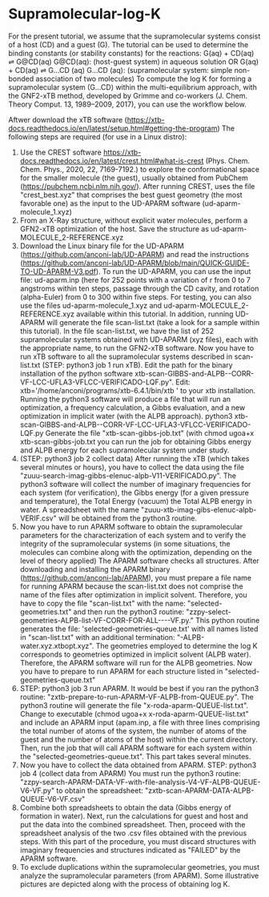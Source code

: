 # Supramolecular-log-K


For the present tutorial, we assume that the supramolecular systems consist of a host (CD) and a guest (G). The tutorial can be used to determine the binding constants (or stability constants) for the reactions:
G(aq) + CD(aq) ⇌ G@CD(aq) 
G@CD(aq): (host-guest system) in aqueous solution
OR
G(aq) + CD(aq) ⇌ G…CD (aq) 
G…CD (aq): (supramolecular system: simple non-bonded association of two molecules)
To compute the log K for forming a supramolecular system (G…CD) within the multi-equilibrium approach, with the GNF2-xTB method, developed by Grimme and co-workers (J. Chem. Theory Comput. 13, 1989–2009, 2017), you can use the workflow below. 
 

Aftwer download the xTB software 
(https://xtb-docs.readthedocs.io/en/latest/setup.html#getting-the-program) 
The following steps are required (for use in a Linux distro): 

1)	Use the CREST software https://xtb-docs.readthedocs.io/en/latest/crest.html#what-is-crest (Phys. Chem. Chem. Phys., 2020, 22, 7169-7192.) to explore the conformational space for the smaller molecule (the guest), usually obtained from PubChem (https://pubchem.ncbi.nlm.nih.gov/). After running CREST, uses the file "crest_best.xyz" that comprises the best guest geometry (the most favorable one) as the input to the UD-APARM software (ud-aparm-molecule_1.xyz)
2)	From an X-Ray structure, without explicit water molecules, perform a GFN2-xTB optimization of the host. Save the structure as ud-aparm-MOLECULE_2-REFERENCE.xyz
3)	Download the Linux binary file for the UD-APARM (https://github.com/anconi-lab/UD-APARM) and read the instructions (https://github.com/anconi-lab/UD-APARM/blob/main/QUICK-GUIDE-TO-UD-APARM-V3.pdf). To run the UD-APARM, you can use the input file: ud-aparm.inp (here for 252 points with a variation of r from 0 to 7 angstroms within ten steps, passage through the CD cavity, and rotation (alpha-Euler) from 0 to 300 within five steps. For testing, you can also use the files ud-aparm-molecule_1.xyz and ud-aparm-MOLECULE_2-REFERENCE.xyz available within this tutorial. In addition, running UD-APARM will generate the file scan-list.txt (take a look for a sample within this tutorial). In the file scan-list.txt, we have the list of 252 supramolecular systems obtained with UD-APARM (xyz files), each with the appropriate name, to run the GFN2-xTB software. 
Now you have to run xTB software to all the supramolecular systems described in scan-list.txt (STEP: python3 job 1 run xTB). Edit the path for the binary installation of the python software xtb-scan-GIBBS-and-ALPB--CORR-VF-LCC-UFLA3-VFLCC-VERIFICADO-LQF.py". Edit: xtb='/home/anconi/programs/xtb-6.4.1/bin/xtb ' to your xtb installation. Running the python3 software will produce a file that will run an optimization, a frequency calculation, a Gibbs evaluation, and a new optimization in implicit water (with the ALPB approach). 
python3 xtb-scan-GIBBS-and-ALPB--CORR-VF-LCC-UFLA3-VFLCC-VERIFICADO-LQF.py
Generate the file "xtb-scan-gibbs-job.txt" (with chmod ugoa+x xtb-scan-gibbs-job.txt you can run the job for obtaining Gibbs energy and ALPB energy for each supramolecular system under study. 
4)	(STEP: python3 job 2 collect data) After running the xTB (which takes several minutes or hours), you have to collect the data using the file 
"zuuu-search-imag-gibbs-elenuc-alpb-V11-VERIFICADO.py". The python3 software will collect the number of imaginary frequencies for each system (for verification), the Gibbs energy (for a given pressure and temperature), the Total Energy (vacuum) the Total ALPB energy in water. A spreadsheet with the name "zuuu-xtb-imag-gibs-elenuc-alpb-VERIF.csv" will be obtained from the python3 routine. 
5)	Now you have to run APARM software to obtain the supramolecular parameters for the characterization of each system and to verify the integrity of the supramolecular systems (in some situations, the molecules can combine along with the optimization, depending on the level of theory applied) The APARM software checks all structures. After downloading and installing the APARM binary (https://github.com/anconi-lab/APARM), you must prepare a file name for running APARM because the scan-list.txt does not comprise the name of the files after optimization in implicit solvent. Therefore, you have to copy the file "scan-list.txt" with the name: "selected-geometries.txt" and then run the python3 routine: 
"zzpy-select-geometries-ALPB-list-VF-CORR-FOR-ALL----VF.py." This python routine generates the file: 'selected-geometries-queue.txt' with all names listed in "scan-list.txt" with an additional termination: "-ALPB-water.xyz.xtbopt.xyz". The geometries employed to determine the log K corresponds to geometries optimized in implicit solvent (ALPB water). Therefore, the APARM software will run for the ALPB geometries. Now you have to prepare to run APARM for each structure listed in "selected-geometries-queue.txt"
6)	STEP: python3 job 3 run APARM. It would be best if you ran the python3 routine: 
"zxtb-prepare-to-run-APARM-VF-ALPB-from-QUEUE.py". The python3 routine will generate the file "x-roda-aparm-QUEUE-list.txt". Change to executable (chmod ugoa+x x-roda-aparm-QUEUE-list.txt" and include an APARM input (apam.inp, a file with three lines comprising the total number of atoms of the system, the number of atoms of the guest and the number of atoms of the host) within the current directory. Then, run the job that will call APARM software for each system within the "selected-geometries-queue.txt". This part takes several minutes. 
7)	Now you have to collect the data obtained from APARM. STEP: python3 job 4 (collect data from APARM) You must run the python3 routine: 
"zzpy-search-APARM-DATA-VF-with-file-analysis-V4-VF-ALPB-QUEUE-V6-VF.py" to obtain the spreadsheet: "zxtb-scan-APARM-DATA-ALPB-QUEUE-V6-VF.csv"
8)	Combine both spreadsheets to obtain the data (Gibbs energy of formation in water). Next, run the calculations for guest and host and put the data into the combined spreadsheet. Then, proceed with the spreadsheet analysis of the two .csv files obtained with the previous steps. With this part of the procedure, you must discard structures with imaginary frequencies and structures indicated as "FAILED" by the APARM software. 
9)	To exclude duplications within the supramolecular geometries, you must analyze the supramolecular parameters (from APARM). Some illustrative pictures are depicted along with the process of obtaining log K. 






